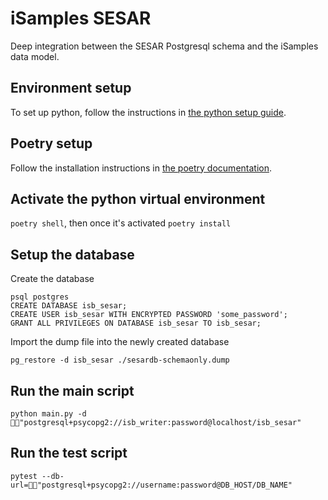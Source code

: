 # iSamples SESAR
Deep integration between the SESAR Postgresql schema and the iSamples data model.

## Environment setup
To set up python, follow the instructions in [the python setup guide](docs/python_setup.md.html).

## Poetry setup
Follow the installation instructions in [the poetry documentation](https://python-poetry.org/docs/#installation).

## Activate the python virtual environment
`poetry shell`, then once it's activated `poetry install`

## Setup the database
Create the database

```
psql postgres
CREATE DATABASE isb_sesar;
CREATE USER isb_sesar WITH ENCRYPTED PASSWORD 'some_password';
GRANT ALL PRIVILEGES ON DATABASE isb_sesar TO isb_sesar;
```
Import the dump file into the newly created database

```
pg_restore -d isb_sesar ./sesardb-schemaonly.dump
```

## Run the main script
`python main.py -d "postgresql+psycopg2://isb_writer:password@localhost/isb_sesar"`

## Run the test script
`pytest --db-url="postgresql+psycopg2://username:password@DB_HOST/DB_NAME"`